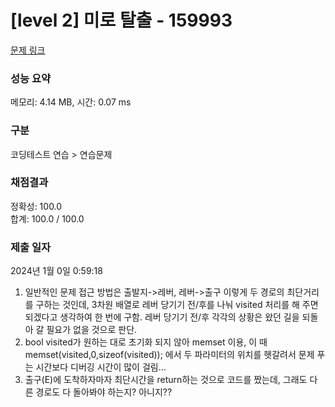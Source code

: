 # [level 2] 미로 탈출 - 159993 

[문제 링크](https://school.programmers.co.kr/learn/courses/30/lessons/159993) 

### 성능 요약

메모리: 4.14 MB, 시간: 0.07 ms

### 구분

코딩테스트 연습 > 연습문제

### 채점결과

정확성: 100.0<br/>합계: 100.0 / 100.0

### 제출 일자

2024년 1월 0일 0:59:18

1. 일반적인 문제 접근 방법은 출발지->레버, 레버->출구 이렇게 두 경로의 최단거리를 구하는 것인데,
3차원 배열로 레버 당기기 전/후를 나눠 visited 처리를 해 주면 되겠다고 생각하여 한 번에 구함.
레버 당기기 전/후 각각의 상황은 왔던 길을 되돌아 갈 필요가 없을 것으로 판단.
2. bool visited가 원하는 대로 초기화 되지 않아 memset 이용, 이 때 memset(visited,0,sizeof(visited)); 에서 두 파라미터의 위치를 헷갈려서
문제 푸는 시간보다 디버깅 시간이 많이 걸림...
3. 출구(E)에 도착하자마자 최단시간을 return하는 것으로 코드를 짰는데, 그래도 다른 경로도 다 돌아봐야 하는지? 아니지??

